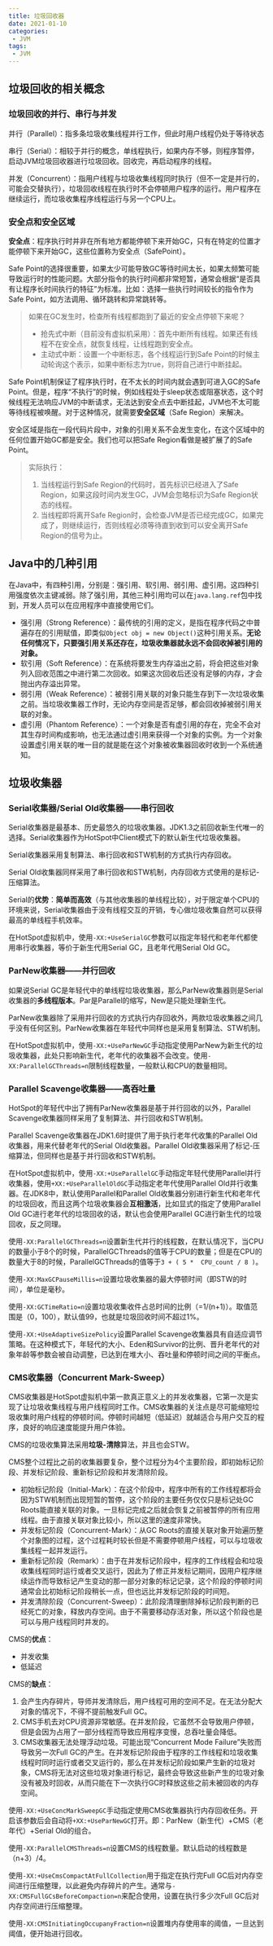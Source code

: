 ```yaml
---
title: 垃圾回收器
date: 2021-01-10
categories:
 - JVM
tags:
 - JVM
---
```


## 垃圾回收的相关概念

### 垃圾回收的并行、串行与并发

并行（Parallel）：指多条垃圾收集线程并行工作，但此时用户线程仍处于等待状态

串行（Serial）：相较于并行的概念，单线程执行，如果内存不够，则程序暂停，启动JVM垃圾回收器进行垃圾回收。回收完，再启动程序的线程。

并发（Concurrent）：指用户线程与垃圾收集线程同时执行（但不一定是并行的，可能会交替执行），垃圾回收线程在执行时不会停顿用户程序的运行。用户程序在继续运行，而垃圾收集程序线程运行与另一个CPU上。

### 安全点和安全区域

**安全点**：程序执行时并非在所有地方都能停顿下来开始GC，只有在特定的位置才能停顿下来开始GC，这些位置称为安全点（SafePoint）。

Safe Point的选择很重要，如果太少可能导致GC等待时间太长，如果太频繁可能导致运行时的性能问题。大部分指令的执行时间都非常短暂，通常会根据“是否具有让程序长时间执行的特征”为标准。比如：选择一些执行时间较长的指令作为Safe Point，如方法调用、循环跳转和异常跳转等。

> 如果在GC发生时，检查所有线程都跑到了最近的安全点停顿下来呢？
>
> - 抢先式中断（目前没有虚拟机采用）：首先中断所有线程。如果还有线程不在安全点，就恢复线程，让线程跑到安全点。
> - 主动式中断：设置一个中断标志，各个线程运行到Safe Point的时候主动轮询这个表示，如果中断标志为true，则将自己进行中断挂起。

Safe Point机制保证了程序执行时，在不太长的时间内就会遇到可进入GC的Safe Point。但是，程序“不执行”的时候，例如线程处于sleep状态或阻塞状态，这个时候线程无法响应JVM的中断请求，无法达到安全点去中断挂起，JVM也不太可能等待线程被唤醒。对于这种情况，就需要**安全区域**（Safe Region）来解决。

安全区域是指在一段代码片段中，对象的引用关系不会发生变化，在这个区域中的任何位置开始GC都是安全。我们也可以把Safe Region看做是被扩展了的Safe Point。

> 实际执行：
>
> 1. 当线程运行到Safe Region的代码时，首先标识已经进入了Safe Region，如果这段时间内发生GC，JVM会忽略标识为Safe Region状态的线程。
> 2. 当线程即将离开Safe Region时，会检查JVM是否已经完成GC，如果完成了，则继续运行，否则线程必须等待直到收到可以安全离开Safe Region的信号为止。

## Java中的几种引用

在Java中，有四种引用，分别是：强引用、软引用、弱引用、虚引用。这四种引用强度依次主键减弱。除了强引用，其他三种引用均可以在``java.lang.ref``包中找到，开发人员可以在应用程序中直接使用它们。

- 强引用（Strong Reference）：最传统的引用的定义，是指在程序代码之中普遍存在的引用赋值，即类似``Object obj = new Object()``这种引用关系。**无论任何情况下，只要强引用关系还存在，垃圾收集器就永远不会回收掉被引用的对象。**
- 软引用（Soft Reference）：在系统将要发生内存溢出之前，将会把这些对象列入回收范围之中进行第二次回收。如果这次回收后还没有足够的内存，才会抛出内存溢出异常。
- 弱引用（Weak Reference）：被弱引用关联的对象只能生存到下一次垃圾收集之前。当垃圾收集器工作时，无论内存空间是否足够，都会回收掉被弱引用关联的对象。
- 虚引用（Phantom Reference）：一个对象是否有虚引用的存在，完全不会对其生存时间构成影响，也无法通过虚引用来获得一个对象的实例。为一个对象设置虚引用关联的唯一目的就是能在这个对象被收集器回收时收到一个系统通知。

## 垃圾收集器

### Serial收集器/Serial Old收集器——串行回收

Serial收集器是最基本、历史最悠久的垃圾收集器。JDK1.3之前回收新生代唯一的选择。Serial收集器作为HotSpot中Client模式下的默认新生代垃圾收集器。

Serial收集器采用复制算法、串行回收和STW机制的方式执行内存回收。

Serial Old收集器同样采用了串行回收和STW机制，内存回收方式使用的是标记-压缩算法。

Serial的**优势**：**简单而高效**（与其他收集器的单线程比较），对于限定单个CPU的环境来说，Serial收集器由于没有线程交互的开销，专心做垃圾收集自然可以获得最高的单线程手机效率。

在HotSpot虚拟机中，使用``-XX:+UseSerialGC``参数可以指定年轻代和老年代都使用串行收集器，等价于新生代用Serial GC，且老年代用Serial Old GC。

### ParNew收集器——并行回收

如果说Serial GC是年轻代中的单线程垃圾收集器，那么ParNew收集器则是Serial收集器的**多线程版本**。Par是Parallel的缩写，New是只能处理新生代。

ParNew收集器除了采用并行回收的方式执行内存回收外，两款垃圾收集器之间几乎没有任何区别。ParNew收集器在年轻代中同样也是采用复制算法、STW机制。

在HotSpot虚拟机中，使用``-XX:+UseParNewGC``手动指定使用ParNew为新生代的垃圾收集器，此处只影响新生代，老年代的收集器不会改变。使用``-XX:ParallelGCThreads=n``限制线程数量，一般默认和CPU的数量相同。

### Parallel Scavenge收集器——高吞吐量

HotSpot的年轻代中出了拥有ParNew收集器是基于并行回收的以外，Parallel Scavenge收集器同样采用了复制算法、并行回收和STW机制。

Parallel Scavenge收集器在JDK1.6时提供了用于执行老年代收集的Parallel Old收集器，用来代替老年代的Serial Old收集器。Parallel Old收集器采用了标记-压缩算法，但同样也是基于并行回收和STW机制。

在HotSpot虚拟机中，使用``-XX:+UseParallelGC``手动指定年轻代使用Parallel并行收集器，使用``+XX:+UseParallelOldGC``手动指定老年代使用Parallel Old并行收集器。在JDK8中，默认使用Parallel和Parallel Old收集器分别进行新生代和老年代的垃圾回收，而且这两个垃圾收集器会**互相激活**，比如显式的指定了使用Parallel Old GC进行老年代的垃圾回收的话，默认也会使用Parallel GC进行新生代的垃圾回收，反之同理。

使用``-XX:ParallelGCThreads=n``设置新生代并行的线程数，在默认情况下，当CPU的数量小于8个的时候，ParallelGCThreads的值等于CPU的数量；但是在CPU的数量大于8的时候，ParallelGCThreads的值等于``3 + ( 5 *  CPU_count / 8 )``。

使用``-XX:MaxGCPauseMillis=n``设置垃圾收集器的最大停顿时间（即STW的时间），单位是毫秒。

使用``-XX:GCTimeRatio=n``设置垃圾收集收件占总时间的比例（=1/(n+1)）。取值范围是（0，100），默认值99，也就是垃圾回收时间不超过1%。

使用``-XX:+UseAdaptiveSizePolicy``设置Parallel Scavenge收集器具有自适应调节策略。在这种模式下，年轻代的大小、Eden和Survivor的比例、晋升老年代的对象年龄等参数会被自动调整，已达到在堆大小、吞吐量和停顿时间之间的平衡点。

### CMS收集器（Concurrent Mark-Sweep）

CMS收集器是HotSpot虚拟机中第一款真正意义上的并发收集器，它第一次是实现了让垃圾收集线程与用户线程同时工作。CMS收集器的关注点是尽可能缩短垃圾收集时用户线程的停顿时间。停顿时间越短（低延迟）就越适合与用户交互的程序，良好的响应速度能提升用户体验。

CMS的垃圾收集算法采用**垃圾-清除**算法，并且也会STW。

CMS整个过程比之前的收集器要复杂，整个过程分为4个主要阶段，即初始标记阶段、并发标记阶段、重新标记阶段和并发清除阶段。

- 初始标记阶段（Initial-Mark）：在这个阶段中，程序中所有的工作线程都将会因为STW机制而出现短暂的暂停，这个阶段的主要任务仅仅只是标记处GC Roots能直接关联的对象。一旦标记完成之后就会恢复之前被暂停的所有应用线程。由于直接关联对象比较小，所以这里的速度非常快。
- 并发标记阶段（Concurrent-Mark）：从GC Roots的直接关联对象开始遍历整个对象图的过程，这个过程耗时较长但是不需要停顿用户线程，可以与垃圾收集线程一起并发运行。
- 重新标记阶段（Remark）：由于在并发标记阶段中，程序的工作线程会和垃圾收集线程同时运行或者交叉运行，因此为了修正并发标记期间，因用户程序继续运作而导致标记产生变动的那一部分对象的标记记录，这个阶段的停顿时间通常会比初始标记阶段稍长一点，但也远比并发标记阶段的时间短。
- 并发清除阶段（Concurrent-Sweep）：此阶段清理删除掉标记阶段判断的已经死亡的对象，释放内存空间。由于不需要移动存活对象，所以这个阶段也是可以与用户线程同时并发的。

CMS的**优点**：

- 并发收集
- 低延迟

CMS的**缺点**：

1. 会产生内存碎片，导师并发清除后，用户线程可用的空间不足。在无法分配大对象的情况下，不得不提前触发Full GC。
2. CMS手机去对CPU资源非常敏感。在并发阶段，它虽然不会导致用户停顿，但是会因为占用了一部分线程而导致应用程序变慢，总吞吐量会降低。
3. CMS收集器无法处理浮动垃圾。可能出现“Concurrent Mode Failure”失败而导致另一次Full GC的产生。在并发标记阶段由于程序的工作线程和垃圾收集线程时同时运行或者交叉运行的，那么在并发标记阶段如果产生新的垃圾对象，CMS将无法对这些垃圾对象进行标记，最终会导致这些新产生的垃圾对象没有被及时回收，从而只能在下一次执行GC时释放这些之前未被回收的内存空间。

使用``-XX:+UseConcMarkSweepGC``手动指定使用CMS收集器执行内存回收任务。开启该参数后会自动将``+XX:+UseParNewGC``打开。即：ParNew（新生代）+CMS（老年代）+Serial Old的组合。

使用``-XX:ParallelCMSThreads=n``设置CMS的线程数量。默认启动的线程数是（n+3）/4。

使用``-XX:+UseCmsCompactAtFullCollection``用于指定在执行完Full GC后对内存空间进行压缩整理，以此避免内存碎片的产生。通常与``-XX:CMSFullGCsBeforeCompaction=n``来配合使用，设置在执行多少次Full GC后对内存空间进行压缩整理。

使用``-XX:CMSInitiatingOccupanyFraction=n``设置堆内存使用率的阈值，一旦达到阈值，便开始进行回收。